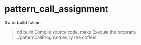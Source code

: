 # pattern_call_assignment
Go to build folder.
   > cd build
Compile source code.
   > make
Execute the propram.
   > ./patternCallProg
And enjoy the coffee!
